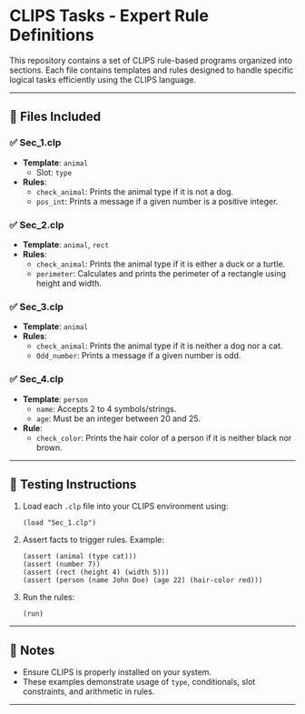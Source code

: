 # CLIPS Tasks - Expert Rule Definitions

This repository contains a set of CLIPS rule-based programs organized into sections. Each file contains templates and rules designed to handle specific logical tasks efficiently using the CLIPS language.

---

## 📁 Files Included

### ✅ Sec_1.clp
- **Template**: `animal`
  - Slot: `type`
- **Rules**:
  - `check_animal`: Prints the animal type if it is not a dog.
  - `pos_int`: Prints a message if a given number is a positive integer.

### ✅ Sec_2.clp
- **Template**: `animal`, `rect`
- **Rules**:
  - `check_animal`: Prints the animal type if it is either a duck or a turtle.
  - `perimeter`: Calculates and prints the perimeter of a rectangle using height and width.

### ✅ Sec_3.clp
- **Template**: `animal`
- **Rules**:
  - `check_animal`: Prints the animal type if it is neither a dog nor a cat.
  - `Odd_number`: Prints a message if a given number is odd.

### ✅ Sec_4.clp
- **Template**: `person`
  - `name`: Accepts 2 to 4 symbols/strings.
  - `age`: Must be an integer between 20 and 25.
- **Rule**:
  - `check_color`: Prints the hair color of a person if it is neither black nor brown.

---

## 🧪 Testing Instructions

1. Load each `.clp` file into your CLIPS environment using:
   ```clips
   (load "Sec_1.clp")
   ```
2. Assert facts to trigger rules. Example:
   ```clips
   (assert (animal (type cat)))
   (assert (number 7))
   (assert (rect (height 4) (width 5)))
   (assert (person (name John Doe) (age 22) (hair-color red)))
   ```
3. Run the rules:
   ```clips
   (run)
   ```

---

## 📌 Notes

- Ensure CLIPS is properly installed on your system.
- These examples demonstrate usage of `type`, conditionals, slot constraints, and arithmetic in rules.

---
